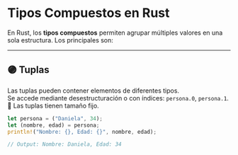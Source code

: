 # Tipos Compuestos en Rust

En Rust, los **tipos compuestos** permiten agrupar múltiples valores en una sola estructura. Los principales son:

---

## 🟣 Tuplas

Las tuplas pueden contener elementos de diferentes tipos.  
Se accede mediante desestructuración o con índices: `persona.0`, `persona.1`.  
📌 Las tuplas tienen tamaño fijo.

```rust
let persona = ("Daniela", 34);
let (nombre, edad) = persona;
println!("Nombre: {}, Edad: {}", nombre, edad);

// Output: Nombre: Daniela, Edad: 34

